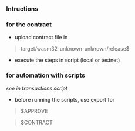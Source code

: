 ### Intructions

  
 ### for the contract
 * upload contract file in
 > target/wasm32-unknown-unknown/release$
  
  
 * execute the steps in script (local or testnet)


### for automation with scripts

*see in transactions script*

* before running the scripts, use export for

> $APPROVE

> $CONTRACT
